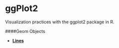ggPlot2
====================
Visualization practices with the ggplot2 package in R.

####Geom Objects
* [**Lines**](https://github.com/xiaeryu/ggPlot2/blob/master/lineObjects.md)
